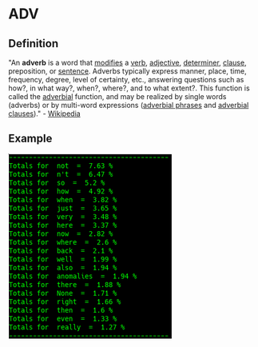 # ADV

## Definition

"An **adverb** is a word that [modifies](https://en.wikipedia.org/wiki/Modifier_%28grammar%29) a [verb](https://en.wikipedia.org/wiki/Verb), [adjective](https://en.wikipedia.org/wiki/Adjective), [determiner](https://en.wikipedia.org/wiki/Determiner), [clause](https://en.wikipedia.org/wiki/Clause), preposition, or [sentence](https://en.wikipedia.org/wiki/Sentence_%28linguistics%29). Adverbs typically express manner, place, time, frequency, degree, level of certainty, etc., answering questions such as how?, in what way?, when?, where?, and to what extent?. This function is called the [adverbial](https://en.wikipedia.org/wiki/Adverbial) function, and may be realized by single words \(adverbs\) or by multi-word expressions \([adverbial phrases](https://en.wikipedia.org/wiki/Adverbial_phrase) and [adverbial clauses](https://en.wikipedia.org/wiki/Adverbial_clause)\)." - [Wikipedia](https://en.wikipedia.org/wiki/Adverb)

## Example



![Google Congressional Hearing Adverbs sorted by percent \(top 20\)](../../.gitbook/assets/2018-12-28-151949_327x370_scrot.png)

